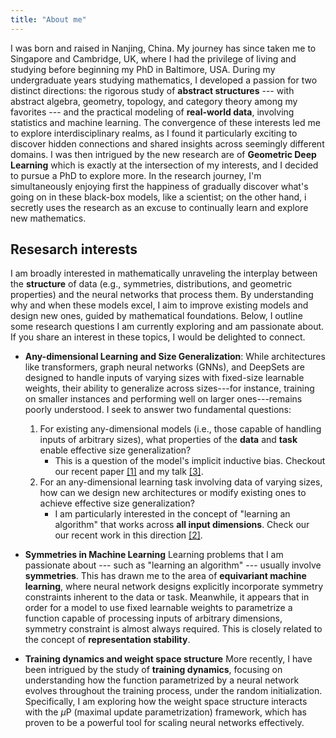 ```yaml
---
title: "About me"
---
```

I was born and raised in Nanjing, China. My journey has since taken me to Singapore and Cambridge, UK, where I had the privilege of living and studying before beginning my PhD in Baltimore, USA. During my undergraduate years studying mathematics, I developed a passion for two distinct directions: the rigorous study of **abstract structures** --- with abstract algebra, geometry, topology, and category theory among my favorites --- and the practical modeling of **real-world data**, involving statistics and machine learning. The convergence of these interests led me to explore interdisciplinary realms, as I found it particularly exciting to discover hidden connections and shared insights across seemingly different domains. I was then intrigued by the new research are of **Geometric Deep Learning** which is exactly at  the intersection of my interests, and I decided to pursue a PhD to explore more. In the research journey, I'm simultaneously enjoying first the happiness of gradually discover what's going on in these black-box models, like a scientist; on the other hand, i secretly uses the research as an excuse to continually learn and explore new mathematics.
<!-- In my fourth year at Cambridge, I was introduced to the field of **Geometric Deep Learning** through [Prof. Michael Bronstein's illuminating talk](https://www.youtube.com/watch?v=w6Pw4MOzMuo). This area, precisely at the intersection of my interests, captivated me with its expansive mathematical theories and exciting applications propelling advancements in artificial intelligence. Intrigued by the possibilities it presented, I decided to pursue a PhD to delve deeper into this area. I was very fortunate to have joined Soledad's group at JHU, and I am now relishing every moment of my time here! -->

## Resesarch interests
I am broadly interested in mathematically unraveling the interplay between the **structure** of data (e.g., symmetries, distributions, and geometric properties) and the neural networks that process them. By understanding why and when these models excel, I aim to improve existing models and design new ones, guided by mathematical foundations. Below, I outline some research questions I am currently exploring and am passionate about. If you share an interest in these topics, I would be delighted to connect.

* **Any-dimensional Learning and Size Generalization**: While architectures like transformers, graph neural networks (GNNs), and DeepSets are designed to handle inputs of varying sizes with fixed-size learnable weights, their ability to generalize across sizes---for instance, training on smaller instances and performing well on larger ones---remains poorly understood. I seek to answer two fundamental questions:

    1. For existing any-dimensional models (i.e., those capable of handling inputs of arbitrary sizes), what properties of the **data** and **task** enable effective size generalization?
        * This is a question of the model's implicit inductive bias. Checkout our recent paper [[1]](https://arxiv.org/abs/2505.23599) and my talk [[3]](https://yuxinma98.github.io/talks/2025_size_generalization/).
    2. For an any-dimensional learning task involving data of varying sizes, how can we design new architectures or modify existing ones to achieve effective size generalization?
        * I am particularly interested in the concept of "learning an algorithm" that works across **all input dimensions**. Check our our recent work in this direction [[2]](https://arxiv.org/abs/2505.12528).

* **Symmetries in Machine Learning**
Learning problems that I am passionate about --- such as "learning an algorithm" --- usually involve **symmetries**. This has drawn me to the area of **equivariant machine learning**, where neural network designs explicitly incorporate symmetry constraints inherent to the data or task. Meanwhile, it appears that in order for a model to use fixed learnable weights to parametrize a function capable of processing inputs of arbitrary dimensions, symmetry constraint is almost always required. This is closely related to the concept of **representation stability**.

* **Training dynamics and weight space structure**
More recently, I have been intrigued by the study of **training dynamics**, focusing on understanding how the function parametrized by a neural network evolves throughout the training process, under the random initialization. Specifically, I am exploring how the weight space structure interacts with the $\mu$P (maximal update parametrization) framework, which has proven to be a powerful tool for scaling neural networks effectively.